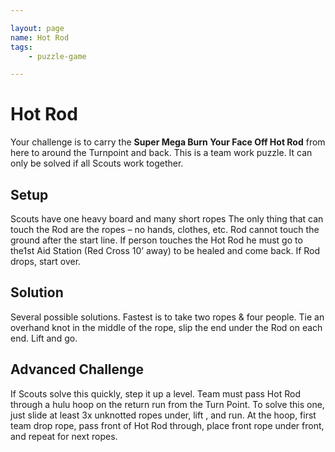 ```yaml
---

layout: page
name: Hot Rod
tags: 
    - puzzle-game

---
```


# Hot Rod

Your challenge is to carry the **Super Mega Burn Your Face Off Hot Rod** from here to around the Turnpoint and back. This is a team work puzzle. It can only be solved if all Scouts work together.

## Setup

Scouts have one heavy board and many short ropes The only thing that can touch the Rod are the ropes – no hands, clothes, etc. Rod cannot touch the ground after the start line. If person touches the Hot Rod he must go to the1st Aid Station (Red Cross 10’ away) to be healed and come back. If Rod drops, start over.

## Solution

Several possible solutions. Fastest is to take two ropes & four people. Tie an overhand knot in the middle of the rope, slip the end under the Rod on each end. Lift and go.

## Advanced Challenge

If Scouts solve this quickly, step it up a level. Team must pass Hot Rod through a hulu hoop on the return run from the Turn Point. To solve this one, just slide at least 3x unknotted ropes under, lift , and run. At the hoop, first team drop rope, pass front of Hot Rod through, place front rope under front, and repeat for next ropes.